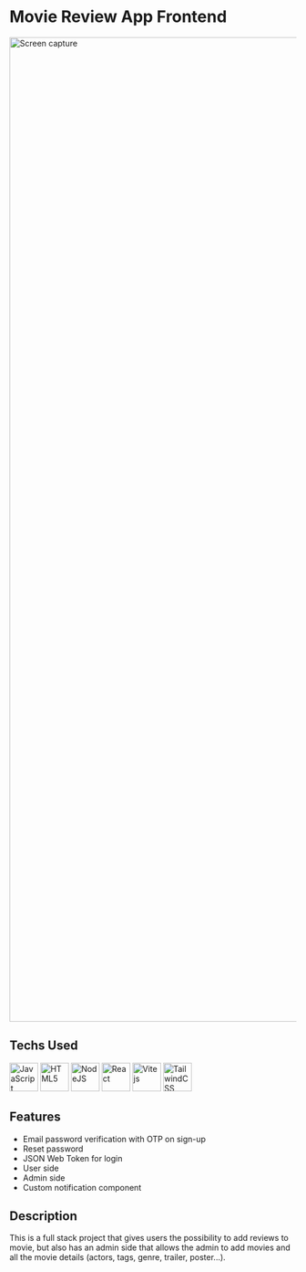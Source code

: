 # Movie Review App Frontend

<img width="1725" alt="Screen capture" src="https://github.com/BorisLabianca/movie-review-app-backend/assets/114598539/3b0e66f8-3d98-4a97-8550-c3cf5d3d3f9b">

## Techs Used

<p align="left">
<a href="https://developer.mozilla.org/en-US/docs/Web/JavaScript" target="_blank" rel="noreferrer"><img src="https://user-images.githubusercontent.com/25181517/117447155-6a868a00-af3d-11eb-9cfe-245df15c9f3f.png" width="50" height="50" alt="JavaScript" /></a>
<a href="https://developer.mozilla.org/en-US/docs/Glossary/HTML5" target="_blank" rel="noreferrer"><img src="https://user-images.githubusercontent.com/25181517/192158954-f88b5814-d510-4564-b285-dff7d6400dad.png" width="50" height="50" alt="HTML5" /></a>
<a href="https://nodejs.org/en/" target="_blank" rel="noreferrer"><img src="https://user-images.githubusercontent.com/25181517/183568594-85e280a7-0d7e-4d1a-9028-c8c2209e073c.png" width="50" height="50" alt="NodeJS" /></a>
<a href="https://reactjs.org/" target="_blank" rel="noreferrer"><img src="https://user-images.githubusercontent.com/25181517/183897015-94a058a6-b86e-4e42-a37f-bf92061753e5.png" width="50" height="50" alt="React" /></a>
<a href="https://vitejs.dev/" target="_blank" rel="noreferrer"><img src="https://user-images.githubusercontent.com/114598539/219419172-5d06e580-8c77-492d-800a-a215ccd86b63.svg" width="50" height="50" alt="Vite js" /></a>
<a href="https://tailwindcss.com/" target="_blank" rel="noreferrer"><img src="https://user-images.githubusercontent.com/25181517/202896760-337261ed-ee92-4979-84c4-d4b829c7355d.png" width="50" height="50" alt="TailwindCSS" /></a>
</p>

## Features

- Email password verification with OTP on sign-up
- Reset password
- JSON Web Token for login
- User side
- Admin side
- Custom notification component

## Description

This is a full stack project that gives users the possibility to add reviews to movie, but also has an admin side that allows the admin to add movies and all the movie details (actors, tags, genre, trailer, poster...).
